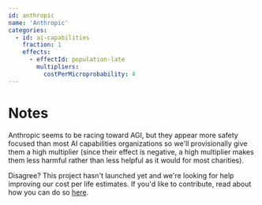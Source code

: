 ```yaml
---
id: anthropic
name: 'Anthropic'
categories:
  - id: ai-capabilities
    fraction: 1
    effects:
      - effectId: population-late
        multipliers:
          costPerMicroprobability: 4
---
```


# Notes

Anthropic seems to be racing toward AGI, but
they appear more safety focused than most AI capabilities organizations so we'll provisionally give them a high multiplier (since their effect is negative, a high multiplier makes them less harmful rather than less helpful as it would for most charities).

Disagree? This project hasn't launched yet and we're looking for help improving our cost per life estimates.
If you'd like to contribute, read about how you can do so [here](https://github.com/impactlist/impactlist/blob/master/CONTRIBUTING.md).
